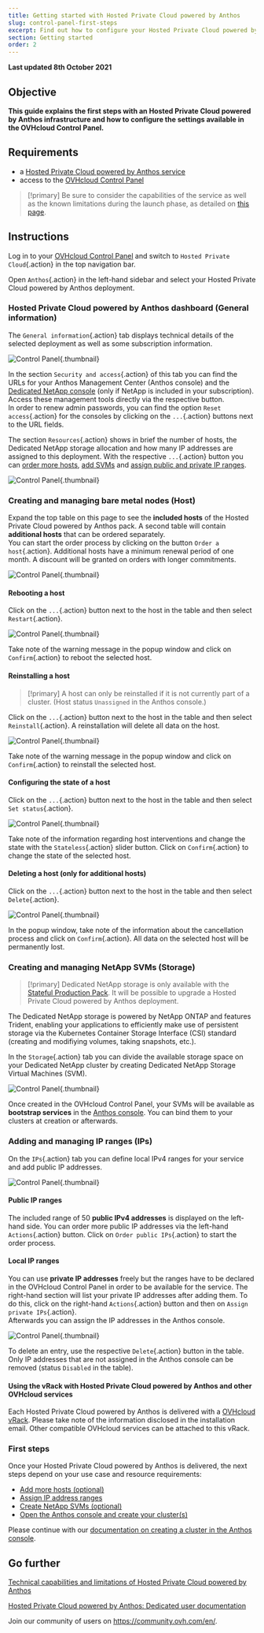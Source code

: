 ```yaml
---
title: Getting started with Hosted Private Cloud powered by Anthos
slug: control-panel-first-steps
excerpt: Find out how to configure your Hosted Private Cloud powered by Anthos deployments in the OVHcloud Control Panel
section: Getting started
order: 2
---
```


**Last updated 8th October 2021**

## Objective

**This guide explains the first steps with an Hosted Private Cloud powered by Anthos infrastructure and how to configure the settings available in the OVHcloud Control Panel.**

## Requirements

- a [Hosted Private Cloud powered by Anthos service](https://www.ovhcloud.com/en-ie/hosted-private-cloud/anthos/)
- access to the [OVHcloud Control Panel](https://www.ovh.com/auth/?action=gotomanager&from=https://www.ovh.ie/&ovhSubsidiary=ie)

> [!primary]
> Be sure to consider the capabilities of the service as well as the known limitations during the launch phase, as detailed on [this page](../technical-capabilities/).
>

## Instructions

Log in to your [OVHcloud Control Panel](https://www.ovh.com/auth/?action=gotomanager&from=https://www.ovh.ie/&ovhSubsidiary=ie) and switch to `Hosted Private Cloud`{.action} in the top navigation bar.

Open `Anthos`{.action} in the left-hand sidebar and select your Hosted Private Cloud powered by Anthos deployment.

### Hosted Private Cloud powered by Anthos dashboard (General information) <a name="general"></a>

The `General information`{.action} tab displays technical details of the selected deployment as well as some subscription information.

![Control Panel](images/anthos_cp02.png){.thumbnail}

In the section `Security and access`{.action} of this tab you can find the URLs for your Anthos Management Center (Anthos console) and the [Dedicated NetApp console](#netapp) (only if NetApp is included in your subscription). Access these management tools directly via the respective button.
<br>In order to renew admin passwords, you can find the option `Reset access`{.action} for the consoles by clicking on the `...`{.action} buttons next to the URL fields.

The section `Resources`{.action} shows in brief the number of hosts, the Dedicated NetApp storage allocation and how many IP addresses are assigned to this deployment. With the respective `...`{.action} button you can [order more hosts](#hosts), [add SVMs](#netapp) and [assign public and private IP ranges](#iprange).

![Control Panel](images/anthos_cp03.png){.thumbnail}

### Creating and managing bare metal nodes (Host) <a name="hosts"></a>

Expand the top table on this page to see the **included hosts** of the Hosted Private Cloud powered by Anthos pack. A second table will contain **additional hosts** that can be ordered separately.
<br>You can start the order process by clicking on the button `Order a host`{.action}. Additional hosts have a minimum renewal period of one month. A discount will be granted on orders with longer commitments.

![Control Panel](images/anthos_cp04.png){.thumbnail}

#### Rebooting a host

Click on the `...`{.action} button next to the host in the table and then select `Restart`{.action}.

![Control Panel](images/anthos_cp05.png){.thumbnail}

Take note of the warning message in the popup window and click on `Confirm`{.action} to reboot the selected host.

#### Reinstalling a host

> [!primary]
> A host can only be reinstalled if it is not currently part of a cluster. (Host status `Unassigned` in the Anthos console.)
>

Click on the `...`{.action} button next to the host in the table and then select `Reinstall`{.action}. A reinstallation will delete all data on the host.

![Control Panel](images/anthos_cp06.png){.thumbnail}

Take note of the warning message in the popup window and click on `Confirm`{.action} to reinstall the selected host.

#### Configuring the state of a host

Click on the `...`{.action} button next to the host in the table and then select `Set status`{.action}.

![Control Panel](images/anthos_cp07.png){.thumbnail}

Take note of the information regarding host interventions and change the state with the `Stateless`{.action} slider button. Click on `Confirm`{.action} to change the state of the selected host.

#### Deleting a host (only for additional hosts)

Click on the `...`{.action} button next to the host in the table and then select `Delete`{.action}.

![Control Panel](images/anthos_cp08.png){.thumbnail}

In the popup window, take note of the information about the cancellation process and click on `Confirm`{.action}. All data on the selected host will be permanently lost.

### Creating and managing NetApp SVMs (Storage) <a name="netapp"></a>

> [!primary]
> Dedicated NetApp storage is only available with the [Stateful Production Pack](https://www.ovhcloud.com/en-ie/hosted-private-cloud/anthos/). It will be possible to upgrade a Hosted Private Cloud powered by Anthos deployment.
>

The Dedicated NetApp storage is powered by NetApp ONTAP and features Trident, enabling your applications to efficiently make use of persistent storage via the Kubernetes Container Storage Interface (CSI) standard (creating and modifiying volumes, taking snapshots, etc.).

In the `Storage`{.action} tab you can divide the available storage space on your Dedicated NetApp cluster by creating Dedicated NetApp Storage Virtual Machines (SVM).

![Control Panel](images/anthos_cp09.png){.thumbnail}

Once created in the OVHcloud Control Panel, your SVMs will be available as **bootstrap services** in the [Anthos console](#firststeps). You can bind them to your clusters at creation or afterwards.

### Adding and managing IP ranges (IPs) <a name="iprange"></a>

On the `IPs`{.action} tab you can define local IPv4 ranges for your service and add public IP addresses.

![Control Panel](images/anthos_cp10.png){.thumbnail}

#### Public IP ranges

The included range of 50 **public IPv4 addresses** is displayed on the left-hand side. You can order more public IP addresses via the left-hand `Actions`{.action} button. Click on `Order public IPs`{.action} to start the order process.

#### Local IP ranges

You can use **private IP addresses** freely but the ranges have to be declared in the OVHcloud Control Panel in order to be available for the service. The right-hand section will list your private IP addresses after adding them. To do this, click on the right-hand `Actions`{.action} button and then on `Assign private IPs`{.action}.
<br>Afterwards you can assign the IP addresses in the Anthos console.

![Control Panel](images/anthos_cp11.png){.thumbnail}

To delete an entry, use the respective `Delete`{.action} button in the table. Only IP addresses that are not assigned in the Anthos console can be removed (status `Disabled` in the table).

#### Using the vRack with Hosted Private Cloud powered by Anthos and other OVHcloud services <a name="vrack"></a>

Each Hosted Private Cloud powered by Anthos is delivered with a [OVHcloud vRack](https://www.ovh.ie/solutions/vrack/). Please take note of the information disclosed in the installation email. Other compatible OVHcloud services can be attached to this vRack.

### First steps <a name="firststeps"></a>

Once your Hosted Private Cloud powered by Anthos is delivered, the next steps depend on your use case and resource requirements:

- [Add more hosts (optional)](#hosts)
- [Assign IP address ranges](#iprange)
- [Create NetApp SVMs (optional)](#netapp)
- [Open the Anthos console and create your cluster(s)](#general)

Please continue with our [documentation on creating a cluster in the Anthos console](https://docs.anthos.ovh.net/docs/anthos/private-mode/docs/1.8/how-to/creating-user-clusters.html).

## Go further <a name="gofurther"></a>

[Technical capabilities and limitations of Hosted Private Cloud powered by Anthos](../technical-capabilities/)

[Hosted Private Cloud powered by Anthos: Dedicated user documentation](https://docs.anthos.ovh.net/docs/anthos/private-mode/index.html)

Join our community of users on <https://community.ovh.com/en/>.